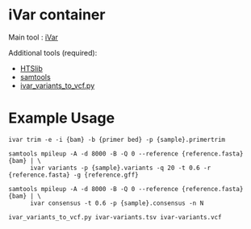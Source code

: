 # iVar container

Main tool : [iVar](https://andersen-lab.github.io/ivar/html/manualpage.html)

Additional tools (required):
* [HTSlib](https://github.com/samtools/htslib)
* [samtools](http://www.htslib.org/)
* [ivar_variants_to_vcf.py](https://github.com/nf-core/viralrecon/blob/master/bin/ivar_variants_to_vcf.py)

# Example Usage

```
ivar trim -e -i {bam} -b {primer bed} -p {sample}.primertrim
```
```
samtools mpileup -A -d 8000 -B -Q 0 --reference {reference.fasta} {bam} | \
      ivar variants -p {sample}.variants -q 20 -t 0.6 -r {reference.fasta} -g {reference.gff}
```
```
samtools mpileup -A -d 8000 -B -Q 0 --reference {reference.fasta} {bam} | \
      ivar consensus -t 0.6 -p {sample}.consensus -n N
```
```
ivar_variants_to_vcf.py ivar-variants.tsv ivar-variants.vcf
```
